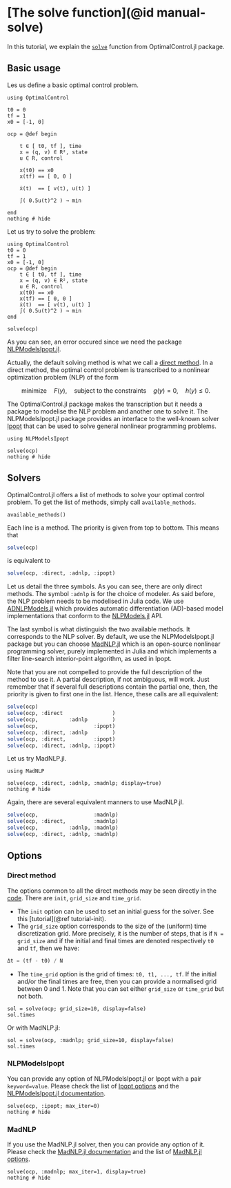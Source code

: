 # [The solve function](@id manual-solve)

In this tutorial, we explain the [`solve`](@ref) function from OptimalControl.jl package.

## Basic usage

Les us define a basic optimal control problem.

```@example main
using OptimalControl

t0 = 0
tf = 1
x0 = [-1, 0]

ocp = @def begin

    t ∈ [ t0, tf ], time
    x = (q, v) ∈ R², state
    u ∈ R, control

    x(t0) == x0
    x(tf) == [ 0, 0 ]

    ẋ(t)  == [ v(t), u(t) ]

    ∫( 0.5u(t)^2 ) → min

end
nothing # hide
```

Let us try to solve the problem:

```@setup main_repl
using OptimalControl
t0 = 0
tf = 1
x0 = [-1, 0]
ocp = @def begin
    t ∈ [ t0, tf ], time
    x = (q, v) ∈ R², state
    u ∈ R, control
    x(t0) == x0
    x(tf) == [ 0, 0 ]
    ẋ(t)  == [ v(t), u(t) ]
    ∫( 0.5u(t)^2 ) → min
end
```

```@repl main_repl
solve(ocp)
```

As you can see, an error occured since we need the package [NLPModelsIpopt.jl](https://jso.dev/NLPModelsIpopt.jl).

Actually, the default solving method is what we call a 
[direct method](https://en.wikipedia.org/wiki/Optimal_control#Numerical_methods_for_optimal_control). 
In a direct method, the optimal control problem is transcribed to a nonlinear optimization problem (NLP) of the form

```math
\text{minimize}\quad F(y), \quad\text{subject to the constraints}\quad g(y)=0, \quad h(y)\le 0. 
```

The OptimalControl.jl package makes the transcription but it needs a package to modelise the NLP problem and 
another one to solve it. The NLPModelsIpopt.jl package provides an interface to the well-known solver 
[Ipopt](https://coin-or.github.io/Ipopt/) that can be used to solve general nonlinear programming problems.

```@example main
using NLPModelsIpopt

solve(ocp)
nothing # hide
```

## Solvers

OptimalControl.jl offers a list of methods to solve your optimal control problem. To get the list of methods,
simply call `available_methods`.

```@example main
available_methods()
```

Each line is a method. The priority is given from top to bottom. This means that 

```julia
solve(ocp)
```

is equivalent to 

```julia
solve(ocp, :direct, :adnlp, :ipopt)
```

Let us detail the three symbols. As you can see, there are only direct methods. The symbol `:adnlp` is for the 
choice of modeler. As said before, the NLP problem needs to be modelised in Julia code. We use 
[ADNLPModels.jl](https://jso.dev/ADNLPModels.jl) which provides automatic differentiation (AD)-based model implementations that conform to the [NLPModels.jl](https://github.com/JuliaSmoothOptimizers/ADNLPModels.jl) API.

The last symbol is what distinguish the two available methods. It corresponds to the NLP solver. By default, we
use the NLPModelsIpopt.jl package but you can choose [MadNLP.jl](https://madnlp.github.io/MadNLP.jl) which
is an open-source nonlinear programming solver, purely implemented in Julia and which implements a filter 
line-search interior-point algorithm, as used in Ipopt.

Note that you are not compelled to provide the full description of the method to use it. A partial description,
if not ambiguous, will work. Just remember that if several full descriptions contain the partial one, then, the 
priority is given to first one in the list. Hence, these calls are all equivalent:

```julia
solve(ocp)
solve(ocp, :direct                )
solve(ocp,          :adnlp        )
solve(ocp,                  :ipopt)
solve(ocp, :direct, :adnlp        )
solve(ocp, :direct,         :ipopt)
solve(ocp, :direct, :adnlp, :ipopt)
```

Let us try MadNLP.jl.

```@example main
using MadNLP

solve(ocp, :direct, :adnlp, :madnlp; display=true)
nothing # hide
```

Again, there are several equivalent manners to use MadNLP.jl.

```julia
solve(ocp,                  :madnlp)
solve(ocp, :direct,         :madnlp)
solve(ocp,          :adnlp, :madnlp)
solve(ocp, :direct, :adnlp, :madnlp)
```

## Options

### Direct method

The options common to all the direct methods may be seen directly in the 
[code](https://github.com/control-toolbox/CTDirect.jl/blob/23c76374fb91f65f8d10c03b7d8ff5c75a5f4076/src/solve.jl#L68).
There are `init`, `grid_size` and `time_grid`. 

- The `init` option can be used to set an initial guess for the solver. See this [tutorial](@ref tutorial-init). 
- The `grid_size` option corresponds to the size of the (uniform) time discretization grid. 
More precisely, it is the number of steps, that is if `N = grid_size` and if the initial and final times are 
denoted respectively `t0` and `tf`, then we have:
```julia
Δt = (tf - t0) / N
```
- The `time_grid` option is the grid of times: `t0, t1, ..., tf`. If the initial and/or the final times are free, then you can provide a normalised grid between 0 and 1. Note that you can set either `grid_size` or `time_grid` but not both.

```@example main
sol = solve(ocp; grid_size=10, display=false)
sol.times
```

Or with MadNLP.jl:

```@example main
sol = solve(ocp, :madnlp; grid_size=10, display=false)
sol.times
```

### NLPModelsIpopt

You can provide any option of NLPModelsIpopt.jl or Ipopt with a pair `keyword=value`. Please check
the list of [Ipopt options](https://coin-or.github.io/Ipopt/OPTIONS.html) and the 
[NLPModelsIpopt.jl documentation](https://jso.dev/NLPModelsIpopt.jl).

```@example main
solve(ocp, :ipopt; max_iter=0)
nothing # hide
```

### MadNLP

If you use the MadNLP.jl solver, then you can provide any option of it. Please check the
[MadNLP.jl documentation](https://madnlp.github.io/MadNLP.jl) and the list of 
[MadNLP.jl options](https://madnlp.github.io/MadNLP.jl/stable/options/).

```@example main
solve(ocp, :madnlp; max_iter=1, display=true)
nothing # hide
```
